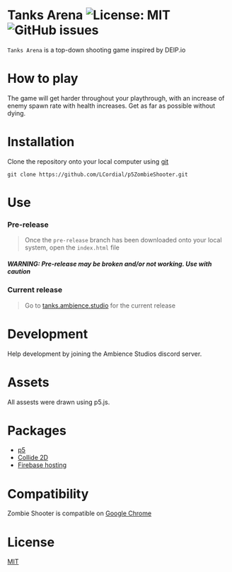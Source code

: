# Tanks Arena ![License: MIT](https://img.shields.io/badge/license-MIT-brightgreen) ![GitHub issues](https://img.shields.io/github/issues/LCordial/p5ZombieShooter)
`Tanks Arena` is a top-down shooting game inspired by DEIP.io

# How to play
The game will get harder throughout your playthrough, with an increase of enemy spawn rate with health increases. Get as far as possible without dying.

# Installation
Clone the repository onto your local computer using [git](https://git-scm.com/)
```
git clone https://github.com/LCordial/p5ZombieShooter.git
```

# Use
### Pre-release
> Once the `pre-release` branch has been downloaded onto your local system, open the `index.html` file
##### WARNING: Pre-release may be broken and/or not working. Use with caution
### Current release
> Go to [tanks.ambience.studio](https://tanks.ambience.studio/) for the current release

# Development
Help development by joining the Ambience Studios discord server.

# Assets
All assests were drawn using p5.js.

# Packages
* [p5](https://p5js.org/)
* [Collide 2D](https://github.com/bmoren/p5.collide2D)
* [Firebase hosting](https://firebase.google.com/)

# Compatibility
Zombie Shooter is compatible on [Google Chrome](https://www.google.com/intl/en_au/chrome/)

# License
[MIT](https://github.com/LCordial/p5ZombieShooter/blob/master/LICENSE)

